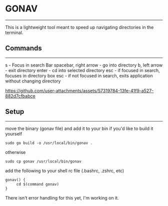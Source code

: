 # GONAV 
---

This is a lightweight tool meant to speed up navigating directories in the terminal. 

## Commands
---

s                       - Focus in search Bar
spacebar, right arrow   - go into directory
b, left arrow           - exit directory
enter                   - cd into selected directory
esc                     - if focused in search, focuses in directory box
esc                     - if not focused in search, exits application without changing directory

https://github.com/user-attachments/assets/57319784-13fe-41f9-a527-882d7cfbabce


## Setup
--- 

move the binary (gonav file) and add it to your bin
if you'd like to build it yourself
```
sudo go build -o /usr/local/bin/gonav .
```

otherwise
```
sudo cp gonav /usr/local/bin/gonav 
```

add the following to your shell rc file (.bashrc, .zshrc, etc)
```
gonav() {
     cd $(command gonav)
}
```
There isn't error handling for this yet, I'm working on it. 
